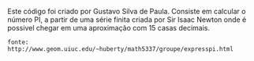Este código foi criado por Gustavo Silva de Paula.
	Consiste em calcular o número PI, a partir de uma série finita criada por Sir Isaac Newton onde é possivel chegar em uma aproximação com 15 casas decimais.

	fonte: http://www.geom.uiuc.edu/~huberty/math5337/groupe/expresspi.html
